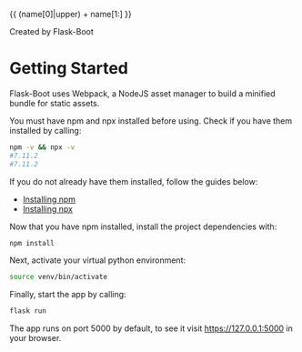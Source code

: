 {{ (name[0]|upper) + name[1:] }}

Created by Flask-Boot

# Getting Started
Flask-Boot uses Webpack, a NodeJS asset manager to build a minified bundle for static assets. 

You must have npm and npx installed before using. Check if you have them installed by calling:
```bash
npm -v && npx -v
#7.11.2
#7.11.2
```
If you do not already have them installed, follow the guides below:
* [Installing npm](https://docs.npmjs.com/downloading-and-installing-node-js-and-npm)
* [Installing npx](https://www.npmjs.com/package/npx)

Now that you have npm installed, install the project dependencies with: 
```bash
npm install
```

Next, activate your virtual python environment:
```bash
source venv/bin/activate
```

Finally, start the app by calling:
```bash
flask run
```

The app runs on port 5000 by default, to see it visit https://127.0.0.1:5000 in your browser.